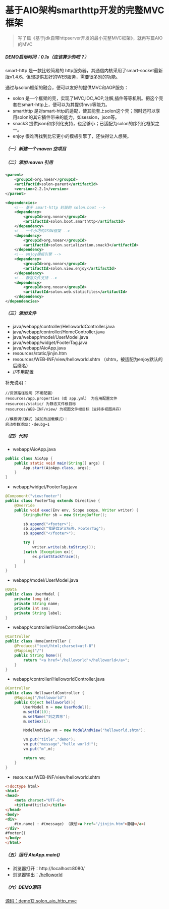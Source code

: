 # 基于AIO架构smarthttp开发的完整MVC框架

> 写了篇《基于jdk自带httpserver开发的最小完整MVC框架》，就再写篇AIO的MVC

##### DEMO启动时间：0.1s（应该算少的吧？）

smart-http 是一款比较简易的 http服务器，其通信内核采用了smart-socket最新版v1.4.6。但想提供友好的WEB服务，需要很多别的功能。

通过与solon框架的融合，便可以友好的提供MVC和AOP服务：

* solon 是一个框架的壳，实现了MVC,IOC,AOP,注解,插件等等机制。把这个壳套在smart-http上，便可以为其提供mvc等能力。
* smarthttp 是对smart-http的适配，使其能套上solon这个壳；同时还可以享用solon的其它插件带来的能力，如session，json等。
* snack3 提供json和序列化支持，也足够小；已适配为solon的序列化框架之一。
* enjoy 很难再找到比它更小的模板引擎了，还快得让人想哭。


##### （一）新建一个 maven 空项目

##### （二）添加 maven 引用
```xml
<parent>
    <groupId>org.noear</groupId>
    <artifactId>solon-parent</artifactId>
    <version>2.2.1</version>
</parent>

<dependencies>
    <!-- 基于 smart-http 封装的 solon.boot -->
    <dependency>
        <groupId>org.noear</groupId>
        <artifactId>solon.boot.smarthttp</artifactId>
    </dependency>
    <!-- 一个小巧的JSON框架 -->
    <dependency>
        <groupId>org.noear</groupId>
        <artifactId>solon.serialization.snack3</artifactId>
    </dependency>
    <!-- enjoy模板引擎 -->
    <dependency>
        <groupId>org.noear</groupId>
        <artifactId>solon.view.enjoy</artifactId>
    </dependency>
    <!-- 静态文件支持 -->
    <dependency>
        <groupId>org.noear</groupId>
        <artifactId>solon.web.staticfiles</artifactId>
    </dependency>
</dependencies>
```

##### （三）添加文件
* java/webapp/controller/HelloworldController.java
* java/webapp/controller/HomeController.java
* java/webapp/model/UserModel.java
* java/webapp/widget/FooterTag.java
* java/webapp/AioApp.java
* resources/static/jinjin.htm
* resources/WEB-INF/view/helloworld.shtm （shtm，被适配为enjoy默认的后缀名）
* //不用配置

补充说明：
```
//资源路径说明（不用配置）
resources/app.properties（或 app.yml） 为应用配置文件
resources/static/ 为静态文件根目标
resources/WEB-INF/view/ 为视图文件根目标（支持多视图共存）

//模板调试模式（或加热加载模式）：
启动参数添加：-deubg=1
```

##### （四）代码

* webapp/AioApp.java
```java
public class AioApp {
    public static void main(String[] args) {
        App.start(AioApp.class, args);
    }
}
```

* webapp/widget/FooterTag.java
```java
@Component("view:footer")
public class FooterTag extends Directive {
    @Override
    public void exec(Env env, Scope scope, Writer writer) {
        StringBuffer sb = new StringBuffer();

        sb.append("<footer>");
        sb.append("我是自定义标签，FooterTag");
        sb.append("</footer>");

        try {
            writer.write(sb.toString());
        }catch (Exception ex){
            ex.printStackTrace();
        }
    }
}
```

* webapp/model/UserModel.java
```java
@Data
public class UserModel {
    private long id;
    private String name;
    private int sex;
    private String label;
}
```

* webapp/controller/HomeController.java
```java
@Controller
public class HomeController {
    @Produces("text/html;charset=utf-8")
    @Mapping("/")
    public String home(){
        return "<a href='/helloworld'>/helloworld</a>";
    }
}
```

* webapp/controller/HelloworldController.java
```java
@Controller
public class HelloworldController {
    @Mapping("/helloworld")
    public Object helloworld(){
        UserModel m = new UserModel();
        m.setId(10);
        m.setName("刘之西东");
        m.setSex(1);

        ModelAndView vm = new ModelAndView("helloworld.shtm");

        vm.put("title","demo");
        vm.put("message","hello world!");
        vm.put("m",m);

        return vm;
    }
}
```

* resources/WEB-INF/view/helloworld.shtm
```html
<!doctype html>
<html>
<head>
    <meta charset="UTF-8">
    <title>#(title)</title>
</head>
<body>
<div>
    #(m.name) : #(message) （我想<a href="/jinjin.htm">静静</a>）
</div>
#footer()
</body>
</html>
```

##### （五）运行 AioApp.main()
* 浏览器打开：http://localhost:8080/
* 浏览器输出：<a href='/helloworld'>/helloworld</a>


##### （六）DEMO源码
[源码：demo12.solon_aio_http_mvc](https://gitee.com/noear/solon_demo/tree/master/demo12.solon_aio_http_mvc)